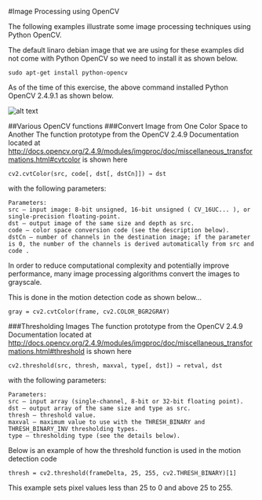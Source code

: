 #Image Processing using OpenCV

The following examples illustrate some image processing techniques using Python OpenCV.

The default linaro debian image that we are using for these examples did not come with Python OpenCV so we need to install it as shown below.

```
sudo apt-get install python-opencv
```
As of the time of this exercise, the above command installed Python OpenCV 2.4.9.1 as shown below.

![alt text](https://github.com/mvartani76/iot-detroit-jan2017/blob/master/Images/python-opencv-install-jan2017.png "Python OpenCV Install")

##Various OpenCV functions
###Convert Image from One Color Space to Another
The function prototype from the OpenCV 2.4.9 Documentation located at http://docs.opencv.org/2.4.9/modules/imgproc/doc/miscellaneous_transformations.html#cvtcolor is shown here
```
cv2.cvtColor(src, code[, dst[, dstCn]]) → dst
```
with the following parameters:
```
Parameters:	
src – input image: 8-bit unsigned, 16-bit unsigned ( CV_16UC... ), or single-precision floating-point.
dst – output image of the same size and depth as src.
code – color space conversion code (see the description below).
dstCn – number of channels in the destination image; if the parameter is 0, the number of the channels is derived automatically from src and code .
```
In order to reduce computational complexity and potentially improve performance, many image processing algorithms convert the images to grayscale.

This is done in the motion detection code as shown below...
```
gray = cv2.cvtColor(frame, cv2.COLOR_BGR2GRAY)
```
###Thresholding Images
The function prototype from the OpenCV 2.4.9 Documentation located at http://docs.opencv.org/2.4.9/modules/imgproc/doc/miscellaneous_transformations.html#threshold is shown here
```
cv2.threshold(src, thresh, maxval, type[, dst]) → retval, dst
```
with the following parameters:
```
Parameters:	
src – input array (single-channel, 8-bit or 32-bit floating point).
dst – output array of the same size and type as src.
thresh – threshold value.
maxval – maximum value to use with the THRESH_BINARY and THRESH_BINARY_INV thresholding types.
type – thresholding type (see the details below).
```
Below is an example of how the threshold function is used in the motion detection code
```
thresh = cv2.threshold(frameDelta, 25, 255, cv2.THRESH_BINARY)[1]
```
This example sets pixel values less than 25 to 0 and above 25 to 255.
